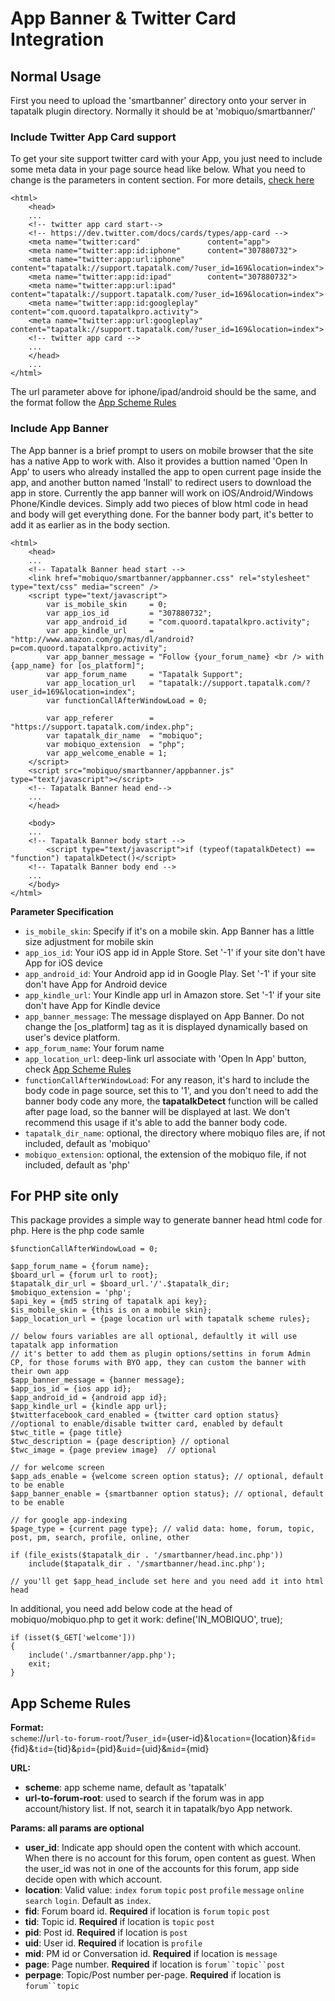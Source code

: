 # App Banner & Twitter Card Integration


## Normal Usage ##

First you need to upload the 'smartbanner' directory onto your server in tapatalk plugin directory. Normally it should be at 'mobiquo/smartbanner/'

### Include Twitter App Card support

To get your site support twitter card with your App, you just need to include some meta data in your page source head like below.
What you need to change is the parameters in content section. For more details, [check here](https://dev.twitter.com/docs/cards/types/app-card)

    <html>
        <head>
        ...
        <!-- twitter app card start-->
        <!-- https://dev.twitter.com/docs/cards/types/app-card -->
        <meta name="twitter:card"               content="app">
        <meta name="twitter:app:id:iphone"      content="307880732">
        <meta name="twitter:app:url:iphone"     content="tapatalk://support.tapatalk.com/?user_id=169&location=index">
        <meta name="twitter:app:id:ipad"        content="307880732">
        <meta name="twitter:app:url:ipad"       content="tapatalk://support.tapatalk.com/?user_id=169&location=index">
        <meta name="twitter:app:id:googleplay"  content="com.quoord.tapatalkpro.activity">
        <meta name="twitter:app:url:googleplay" content="tapatalk://support.tapatalk.com/?user_id=169&location=index">
        <!-- twitter app card -->
        ...
        </head>
        ...
    </html>
    
The url parameter above for iphone/ipad/android should be the same, and the format follow the [App Scheme Rules](#app-scheme-rules)


### Include App Banner

The App banner is a brief prompt to users on mobile browser that the site has a native App to work with. 
Also it provides a buttion named 'Open In App' to users who already installed the app to open current page inside the app, and another button named 'Install' to redirect users to download the app in store.
Currently the app banner will work on iOS/Android/Windows Phone/Kindle devices.
Simply add two pieces of blow html code in head and body will get everything done. For the banner body part, it's better to add it as earlier as in the body section.

    <html>
        <head>
        ...
        <!-- Tapatalk Banner head start -->
        <link href="mobiquo/smartbanner/appbanner.css" rel="stylesheet" type="text/css" media="screen" />
        <script type="text/javascript">
            var is_mobile_skin     = 0;
            var app_ios_id         = "307880732";
            var app_android_id     = "com.quoord.tapatalkpro.activity";
            var app_kindle_url     = "http://www.amazon.com/gp/mas/dl/android?p=com.quoord.tapatalkpro.activity";
            var app_banner_message = "Follow {your_forum_name} <br /> with {app_name} for [os_platform]";
            var app_forum_name     = "Tapatalk Support";
            var app_location_url   = "tapatalk://support.tapatalk.com/?user_id=169&location=index";
            var functionCallAfterWindowLoad = 0;
            
            var app_referer        = "https://support.tapatalk.com/index.php";
            var tapatalk_dir_name  = "mobiquo";
            var mobiquo_extension  = "php";
            var app_welcome_enable = 1;
        </script>
        <script src="mobiquo/smartbanner/appbanner.js" type="text/javascript"></script>
        <!-- Tapatalk Banner head end-->
        ...
        </head>
        
        <body>
        ...
        <!-- Tapatalk Banner body start -->
            <script type="text/javascript">if (typeof(tapatalkDetect) == "function") tapatalkDetect()</script>
        <!-- Tapatalk Banner body end -->
        ...
        </body>
    </html>

**Parameter Specification**

* `is_mobile_skin`: Specify if it's on a mobile skin. App Banner has a little size adjustment for mobile skin
* `app_ios_id`: Your iOS app id in Apple Store. Set '-1' if your site don't have App for iOS device
* `app_android_id`: Your Android app id in Google Play. Set '-1' if your site don't have App for Android device
* `app_kindle_url`: Your Kindle app url in Amazon store. Set '-1' if your site don't have App for Kindle device
* `app_banner_message`: The message displayed on App Banner. Do not change the [os_platform] tag as it is displayed dynamically based on user's device platform.
* `app_forum_name`: Your forum name
* `app_location_url`: deep-link url associate with 'Open In App' button, check [App Scheme Rules](#app-scheme-rules)
* `functionCallAfterWindowLoad`: For any reason, it's hard to include the body code in page source, set this to '1', and you don't need to add the banner body code any more, the **tapatalkDetect** function will be called after page load, so the banner will be displayed at last. We don't recommend this usage if it's able to add the banner body code.
* `tapatalk_dir_name`: optional, the directory where mobiquo files are, if not included, default as 'mobiquo'
* `mobiquo_extension`: optional, the extension of the mobiquo file, if not included, default as 'php'



## For PHP site only ##

This package provides a simple way to generate banner head html code for php.
Here is the php code samle

    $functionCallAfterWindowLoad = 0;
    
    $app_forum_name = {forum name};
    $board_url = {forum url to root};
    $tapatalk_dir_url = $board_url.'/'.$tapatalk_dir;
	$mobiquo_extension = 'php';
    $api_key = {md5 string of tapatalk api key};
    $is_mobile_skin = {this is on a mobile skin};
    $app_location_url = {page location url with tapatalk scheme rules};
    
    // below fours variables are all optional, defaultly it will use tapatalk app information
    // it's better to add them as plugin options/settins in forum Admin CP, for those forums with BYO app, they can custom the banner with their own app
    $app_banner_message = {banner message};
    $app_ios_id = {ios app id};
    $app_android_id = {android app id};
    $app_kindle_url = {kindle app url};
    $twitterfacebook_card_enabled = {twitter card option status} //optional to enable/disable twitter card, enabled by default
    $twc_title = {page title}
    $twc_description = {page description} // optional
    $twc_image = {page preview image}  // optional

    // for welcome screen
    $app_ads_enable = {welcome screen option status}; // optional, default to be enable
    $app_banner_enable = {smartbanner option status}; // optional, default to be enable
    
    // for google app-indexing
    $page_type = {current page type}; // valid data: home, forum, topic, post, pm, search, profile, online, other
    
    if (file_exists($tapatalk_dir . '/smartbanner/head.inc.php'))
        include($tapatalk_dir . '/smartbanner/head.inc.php');
    
    // you'll get $app_head_include set here and you need add it into html head


In additional, you need add below code at the head of mobiquo/mobiquo.php to get it work:
    define('IN_MOBIQUO', true);
    
    if (isset($_GET['welcome']))
    {
        include('./smartbanner/app.php');
        exit;
    }


## App Scheme Rules

**Format:**  
`scheme`://`url-to-forum-root`/?`user_id`={user-id}&`location`={location}&`fid`={fid}&`tid`={tid}&`pid`={pid}&`uid`={uid}&`mid`={mid}

**URL:**  
* **scheme**: app scheme name, default as 'tapatalk'  
* **url-to-forum-root**: used to search if the forum was in app account/history list. If not, search it in tapatalk/byo App network.

**Params: all params are optional**  
* **user_id**: Indicate app should open the content with which account. When there is no account for this forum, open content as guest.  When the user_id was not in one of the accounts for this forum, app side decide open with which account.  
* **location**: Valid value: `index` `forum` `topic` `post` `profile` `message` `online` `search` `login`. Default as `index`.  
* **fid**: Forum board id. **Required** if location is `forum` `topic` `post`  
* **tid**: Topic id. **Required** if location is `topic` `post`  
* **pid**: Post id. **Required** if location is `post`  
* **uid**: User id. **Required** if location is `profile`  
* **mid**: PM id or Conversation id. **Required** if location is `message`  
* **page**: Page number. **Required** if location is `forum``topic``post`  
* **perpage**: Topic/Post number per-page. **Required** if location is `forum``topic`  